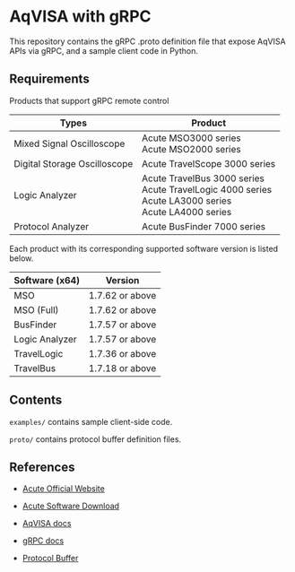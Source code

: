 # AqVISA with gRPC

This repository contains the gRPC .proto definition file that expose AqVISA APIs via gRPC, and a sample client code in Python.

## Requirements

Products that support gRPC remote control

| Types                        | Product                                                                                                    | 
| ---------------------------- | ---------------------------------------------------------------------------------------------------------- |
| Mixed Signal Oscilloscope    | Acute MSO3000 series<br>Acute MSO2000 series                                                               |
| Digital Storage Oscilloscope | Acute TravelScope 3000 series                                                                              |
| Logic Analyzer               | Acute TravelBus 3000 series<br>Acute TravelLogic 4000 series<br>Acute LA3000 series<br>Acute LA4000 series |
| Protocol Analyzer            | Acute BusFinder 7000 series                                                                                | 

Each product with its corresponding supported software version is listed below. 

| Software (x64)          | Version         | 
| ----------------------- | --------------- |
| MSO                     | 1.7.62 or above |
| MSO (Full)              | 1.7.62 or above |
| BusFinder               | 1.7.57 or above |
| Logic Analyzer          | 1.7.57 or above |
| TravelLogic             | 1.7.36 or above |
| TravelBus               | 1.7.18 or above | 


## Contents

`examples/` contains sample client-side code.

`proto/` contains protocol buffer definition files.

## References

* [Acute Official Website](https://www.acute.com.tw/en/)

* [Acute Software Download](https://www.acute.com.tw/en/install)

* [AqVISA docs](https://www.acute.com.tw/en/sdkDLL)

* [gRPC docs](https://grpc.io/docs/)

* [Protocol Buffer](https://protobuf.dev/)
